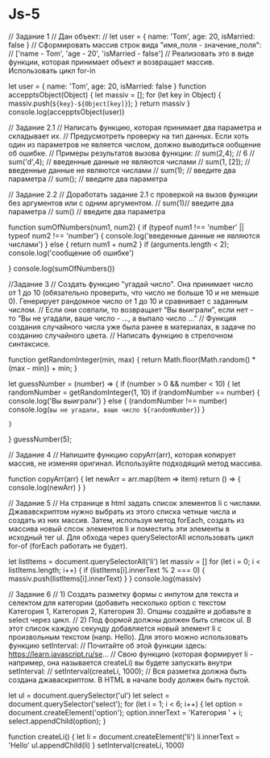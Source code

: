# Js-5
// Задание 1
// Дан объект:
// let user = { name: 'Tom', age: 20, isMarried: false }
// Cформировать массив строк вида "имя_поля - значение_поля":
// ['name - Tom', 'age - 20', 'isMarried - false']
// Реализовать это в виде функции, которая принимает объект и возвращает массив. Использовать цикл for-in

let user = { name: 'Tom', age: 20, isMarried: false }
function accepptsObject(Object) {
    let massiv = [];
    for (let key in Object) {
        massiv.push(`${key}-${Object[key]}`);
    }
    return massiv
}
console.log(accepptsObject(user))


// Задание 2.1
// Написать функцию, которая принимает два параметра и складывает их.
// Предусмотреть проверку на тип данных. Если хоть один из параметров не является числом, должно выводиться ообщение об ошибке.
// Примеры результатов вызова функции:
// sum(2,4); // 6
// sum('d',4); // введенные данные не являются числами
// sum(1, [2]); // введенные данные не являются числами
// sum(1); // введите два параметра
// sum(); // введите два параметра

// Задание 2.2
// Доработать задание 2.1 с проверкой на вызов функции без аргументов или с одним аргументом.
// sum(1)// введите два параметра
// sum() // введите два параметра

function sumOfNumbers(num1, num2) {
    if (typeof num1 !== 'number' || typeof num2 !== 'number') {
        console.log('введенные данные не являются числами')
    }
    else {
        return num1 + num2
    }
    if (arguments.length < 2);
    console.log('сообщение об ошибке')


}
console.log(sumOfNumbers())



//Задание 3
// Создать функцию "угадай число". Она принимает число от 1 до 10 (обязательно проверить, что число не больше 10 и не меньше 0). Генерирует рандомное число от 1 до 10 и сравнивает с заданным числом.
// Если они совпали, то возвращает “Вы выиграли”, если нет - то “Вы не угадали, ваше число -  ...,  а выпало число ...”
// Функция создания случайного числа уже была ранее в материалах, в задаче по созданию случайного цвета.
// Написать функцию в стрелочном синтаксисе.

function getRandomInteger(min, max) {
    return Math.floor(Math.random() * (max - min)) + min;
}


let guessNumber = (number) => {
    if (number > 0 && number < 10) {
        let randomNumber = getRandomInteger(1, 10)
        if (randomNumber == number) {
            console.log('Вы выиграли')
        } else {
            (randomNumber !== number)
            console.log(`вы не угадали, ваше число ${randomNumber}`)
        }


    }

}
guessNumber(5);


// Задание 4
// Напишите функцию copyArr(arr), которая копирует массив, не изменяя оригинал. Используйте подходящий метод массива.


function copyArr(arr) {
    let newArr = arr.map(item => item)
    return () => {
        console.log(newArr)
    }
}



// Задание 5
// На странице в html задать список элементов li с числами. Джававскриптом нужно выбрать из этого списка четные числа и создать из них массив. Затем, используя метод forEach, создать из массива новый спсок элементов li и поместить эти элементы в исходный тег ul. Для обхода через querySelectorAll использовать цикл for-of (forEach работать не будет).

let listItems = document.querySelectorAll('li')
let massiv = []
for (let i = 0; i < listItems.length; i++) {
    if (listItems[i].innerText % 2 === 0) {
       massiv.push(listItems[i].innerText)
    }
}
console.log(massiv)






// Задание 6
// 1) Создать разметку формы с инпутом для текста и селектом для категории (добавить несколько option с текстом Категория 1, Категория 2, Категория 3). Опшны создайте и добавьте в select через цикл.
// 2) Под формой должны должен быть список ul. В этот список каждую секунду добавляется новый элемент li с произвольным текстом (напр. Hello). Для этого можно использовать функцию setInterval:
// Почитайте об этой функции здесь: https://learn.javascript.ru/se...
// Свою функцию (которая формирует li - например, она называется createLi) вы будете запускать внутри setInterval:
// setInterval(createLi, 1000);
// Вся разметка должна быть создана джаваскриптом. В HTML в начале body должен быть пустой.

let ul = document.querySelector('ul')
let select = document.querySelector('select');
for (let i = 1; i < 6; i++) {
    let option = document.createElement('option');
    option.innerText = 'Категория ' + i;
    select.appendChild(option);
}

function createLi() {
    let li = document.createElement('li')
    li.innerText = 'Hello'
    ul.appendChild(li)
}
setInterval(createLi, 1000)
